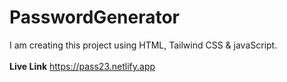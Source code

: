 # PasswordGenerator
I am creating this project using HTML, Tailwind CSS &amp; javaScript.<br><br>
<b>Live Link</b> https://pass23.netlify.app
